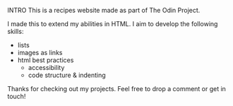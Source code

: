 INTRO
This is a recipes website made as part of The Odin Project.

I made this to extend my abilities in HTML. I aim to develop the following skills:

- lists
- images as links
- html best practices
  - accessibility
  - code structure & indenting

Thanks for checking out my projects. Feel free to drop a comment or get in touch!